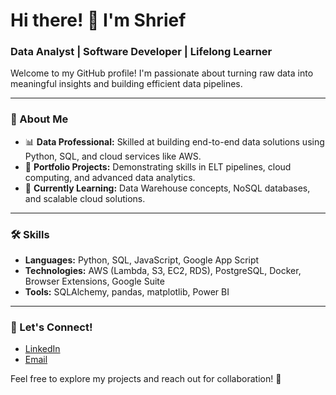 # Hi there! 👋 I'm Shrief  
### Data Analyst | Software Developer | Lifelong Learner  

Welcome to my GitHub profile! I'm passionate about turning raw data into meaningful insights and building efficient data pipelines.  

---

### 🚀 About Me
- 📊 **Data Professional:** Skilled at building end-to-end data solutions using Python, SQL, and cloud services like AWS.  
- 🌟 **Portfolio Projects:** Demonstrating skills in ELT pipelines, cloud computing, and advanced data analytics.  
- 🌱 **Currently Learning:** Data Warehouse concepts, NoSQL databases, and scalable cloud solutions.  

---

### 🛠️ Skills
- **Languages:** Python, SQL, JavaScript, Google App Script
- **Technologies:** AWS (Lambda, S3, EC2, RDS), PostgreSQL, Docker, Browser Extensions, Google Suite
- **Tools:** SQLAlchemy, pandas, matplotlib, Power BI  

---

### 🤝 Let's Connect!
- [LinkedIn](https://www.linkedin.com/in/shrief-khamis/)  
- [Email](mailto:shriefkhamis@gmail.com)  

Feel free to explore my projects and reach out for collaboration! 🚀
